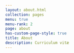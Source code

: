 ```yaml
---
layout: about.html
collection: pages
menu: true
menu-rank: 2
page: about
has-custom-page-style: true
title: About
description: Curriculum vitæ
---
```


